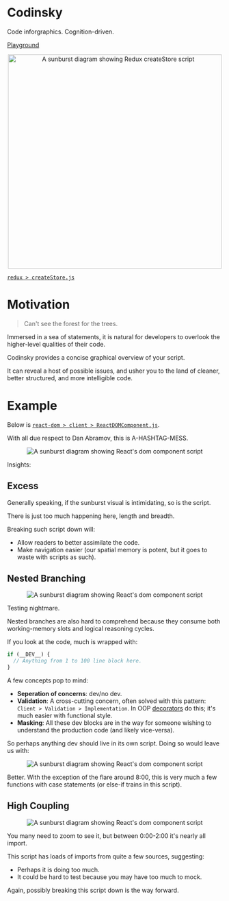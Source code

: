 # Codinsky

Code inforgraphics. Cognition-driven.

[Playground](https://codinsky.js.org/)

<div align="center">
  <img width="500" height="500" alt="A sunburst diagram showing Redux createStore script" src="art/createStore.svg">
</div>

[`redux > createStore.js`](https://github.com/reduxjs/redux/blob/a58aa4eba546429c3e48dedc2368e4c1083b5ca4/src/createStore.js)

# Motivation

> Can't see the forest for the trees.

Immersed in a sea of statements, it is natural for developers to overlook the higher-level qualities of their code.

Codinsky provides a concise graphical overview of your script.

It can reveal a host of possible issues, and usher you to the land of cleaner, better structured, and more intelligible code.

# Example

Below is [`react-dom > client > ReactDOMComponent.js`](https://github.com/facebook/react/blob/c954efa70f44a44be9c33c60c57f87bea6f40a10/packages/react-dom/src/client/ReactDOMComponent.js).

With all due respect to Dan Abramov, this is A-HASHTAG-MESS.

<div align="center">
  <img alt="A sunburst diagram showing React's dom component script" src="art/ReactDOMComponent.svg">
</div>

Insights:

## Excess

Generally speaking, if the sunburst visual is intimidating, so is the script.

There is just too much happening here, length and breadth.

Breaking such script down will:

- Allow readers to better assimilate the code.
- Make navigation easier (our spatial memory is potent, but it goes to waste with scripts as such).

## Nested Branching

<div align="center">
  <img alt="A sunburst diagram showing React's dom component script" src="art/ReactDOMComponent-branching.svg">
</div>

Testing nightmare.

Nested branches are also hard to comprehend because they consume both working-memory slots and logical reasoning cycles.

If you look at the code, much is wrapped with:

```javascript
if (__DEV__) {
  // Anything from 1 to 100 line block here.
}
```

A few concepts pop to mind:

- **Seperation of concerns**: dev/no dev.
- **Validation**: A cross-cutting concern, often solved with this pattern: `Client > Validation > Implementation`. In OOP [decorators](https://en.wikipedia.org/wiki/Decorator_pattern) do this; it's much easier with functional style.
- **Masking**: All these dev blocks are in the way for someone wishing to understand the production code (and likely vice-versa).

So perhaps anything dev should live in its own script. Doing so would leave us with:

<div align="center">
  <img alt="A sunburst diagram showing React's dom component script" src="art/ReactDOMComponent-prod.svg">
</div>

Better. With the exception of the flare around 8:00, this is very much a few functions with case statements (or else-if trains in this script).

## High Coupling

<div align="center">
  <img alt="A sunburst diagram showing React's dom component script" src="art/ReactDOMComponent-imports.svg">
</div>

You many need to zoom to see it, but between 0:00-2:00 it's nearly all import.

This script has loads of imports from quite a few sources, suggesting:

- Perhaps it is doing too much.
- It could be hard to test because you may have too much to mock.

Again, possibly breaking this script down is the way forward.
